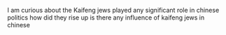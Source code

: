 I am curious about the Kaifeng jews played any significant role in chinese politics how did they rise up is there any influence of kaifeng jews in chinese